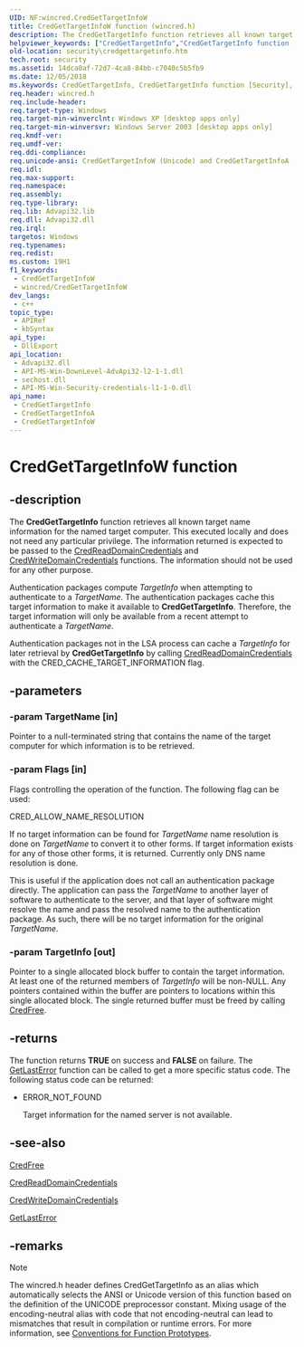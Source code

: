 ```yaml
---
UID: NF:wincred.CredGetTargetInfoW
title: CredGetTargetInfoW function (wincred.h)
description: The CredGetTargetInfo function retrieves all known target name information for the named target computer.
helpviewer_keywords: ["CredGetTargetInfo","CredGetTargetInfo function [Security]","CredGetTargetInfoA","CredGetTargetInfoW","_cred_credgettargetinfo","security.credgettargetinfo","wincred/CredGetTargetInfo","wincred/CredGetTargetInfoA","wincred/CredGetTargetInfoW"]
old-location: security\credgettargetinfo.htm
tech.root: security
ms.assetid: 14dca0af-72d7-4ca8-84bb-c7040c5b5fb9
ms.date: 12/05/2018
ms.keywords: CredGetTargetInfo, CredGetTargetInfo function [Security], CredGetTargetInfoA, CredGetTargetInfoW, _cred_credgettargetinfo, security.credgettargetinfo, wincred/CredGetTargetInfo, wincred/CredGetTargetInfoA, wincred/CredGetTargetInfoW
req.header: wincred.h
req.include-header: 
req.target-type: Windows
req.target-min-winverclnt: Windows XP [desktop apps only]
req.target-min-winversvr: Windows Server 2003 [desktop apps only]
req.kmdf-ver: 
req.umdf-ver: 
req.ddi-compliance: 
req.unicode-ansi: CredGetTargetInfoW (Unicode) and CredGetTargetInfoA (ANSI)
req.idl: 
req.max-support: 
req.namespace: 
req.assembly: 
req.type-library: 
req.lib: Advapi32.lib
req.dll: Advapi32.dll
req.irql: 
targetos: Windows
req.typenames: 
req.redist: 
ms.custom: 19H1
f1_keywords:
 - CredGetTargetInfoW
 - wincred/CredGetTargetInfoW
dev_langs:
 - c++
topic_type:
 - APIRef
 - kbSyntax
api_type:
 - DllExport
api_location:
 - Advapi32.dll
 - API-MS-Win-DownLevel-AdvApi32-l2-1-1.dll
 - sechost.dll
 - API-MS-Win-Security-credentials-l1-1-0.dll
api_name:
 - CredGetTargetInfo
 - CredGetTargetInfoA
 - CredGetTargetInfoW
---
```


# CredGetTargetInfoW function


## -description

The <b>CredGetTargetInfo</b> function retrieves all known target name information for the named target computer. This executed locally and does not need any particular privilege. The information returned is expected to be passed to the 
<a href="/windows/desktop/api/wincred/nf-wincred-credreaddomaincredentialsa">CredReadDomainCredentials</a> and 
<a href="/windows/desktop/api/wincred/nf-wincred-credwritedomaincredentialsa">CredWriteDomainCredentials</a> functions. The information should not be used for any other purpose.

Authentication packages compute <i>TargetInfo</i> when attempting to authenticate to a <i>TargetName</i>. The authentication packages cache this target information to make it available to <b>CredGetTargetInfo</b>. Therefore, the target information will only be available from a recent attempt to authenticate a <i>TargetName</i>.

Authentication packages not in the LSA process can cache a <i>TargetInfo</i> for later retrieval by <b>CredGetTargetInfo</b> by calling <a href="/windows/desktop/api/wincred/nf-wincred-credreaddomaincredentialsa">CredReadDomainCredentials</a> with the CRED_CACHE_TARGET_INFORMATION flag.

## -parameters

### -param TargetName [in]

Pointer to a null-terminated string that contains the name of the target computer for which information is to be retrieved.

### -param Flags [in]

Flags controlling the operation of the function. The following flag can be used: 




CRED_ALLOW_NAME_RESOLUTION

If no target information can be found for <i>TargetName</i> name resolution is done on <i>TargetName</i> to convert it to other forms. If target information exists for any of those other forms, it is returned. Currently only DNS name resolution is done.

This is useful if the application does not call an authentication package directly. The application can pass the <i>TargetName</i> to another layer of software to authenticate to the server, and that layer of software might resolve the name and pass the resolved name to the authentication package. As such, there will be no target information for the original <i>TargetName</i>.

### -param TargetInfo [out]

Pointer to a single allocated block buffer to contain the target information. At least one of the returned members of <i>TargetInfo</i> will be non-NULL. Any pointers contained within the buffer are pointers to locations within this single allocated block. The single returned buffer must be freed by calling <a href="/windows/desktop/api/wincred/nf-wincred-credfree">CredFree</a>.

## -returns

The function returns <b>TRUE</b> on success and <b>FALSE</b> on failure. The <a href="/windows/desktop/api/errhandlingapi/nf-errhandlingapi-getlasterror">GetLastError</a> function can be called to get a more specific status code. The following status code can be returned:

<ul>
<li>ERROR_NOT_FOUND 


Target information for the named server is not available.

</li>
</ul>

## -see-also

<a href="/windows/desktop/api/wincred/nf-wincred-credfree">CredFree</a>



<a href="/windows/desktop/api/wincred/nf-wincred-credreaddomaincredentialsa">CredReadDomainCredentials</a>



<a href="/windows/desktop/api/wincred/nf-wincred-credwritedomaincredentialsa">CredWriteDomainCredentials</a>



<a href="/windows/desktop/api/errhandlingapi/nf-errhandlingapi-getlasterror">GetLastError</a>

## -remarks

> [!NOTE]
> The wincred.h header defines CredGetTargetInfo as an alias which automatically selects the ANSI or Unicode version of this function based on the definition of the UNICODE preprocessor constant. Mixing usage of the encoding-neutral alias with code that not encoding-neutral can lead to mismatches that result in compilation or runtime errors. For more information, see [Conventions for Function Prototypes](/windows/win32/intl/conventions-for-function-prototypes).